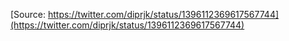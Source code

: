 [Source: https://twitter.com/diprjk/status/1396112369617567744](https://twitter.com/diprjk/status/1396112369617567744)